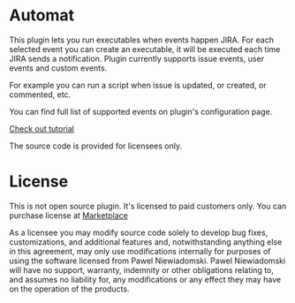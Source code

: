 # Automat
This plugin lets you run executables when events happen JIRA. For each selected event you can create an executable, it will be executed each time JIRA sends a notification. Plugin currently supports issue events, user events and custom events.

For example you can run a script when issue is updated, or created, or commented, etc.

You can find full list of supported events on plugin's configuration page.

[Check out tutorial](http://pawelniewiadomski.pl/post/45135045732/jira-events-can-execute-external-programs)

The source code is provided for licensees only.

# License
This is not open source plugin. It's licensed to paid customers only. You can purchase license at [Marketplace](https://marketplace.atlassian.com/plugins/com.pawelniewiadomski.devs.jira.automat)

As a licensee you may modify source code solely to develop bug fixes, customizations, and additional features and, notwithstanding anything else in this agreement, may only use modifications internally for purposes of using the software licensed from Pawel Niewiadomski. Pawel Niewiadomski will have no support, warranty, indemnity or other obligations relating to, and assumes no liability for, any modifications or any effect they may have on the operation of the products.